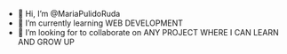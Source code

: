 - 👋 Hi, I’m @MariaPulidoRuda
- 🌱 I’m currently learning WEB DEVELOPMENT
- 💞️ I’m looking for to collaborate on ANY PROJECT WHERE I CAN LEARN AND GROW UP

<!---
MariaPulidoRuda/MariaPulidoRuda is a ✨ special ✨ repository because its `README.md` (this file) appears on your GitHub profile.
You can click the Preview link to take a look at your changes.
--->
